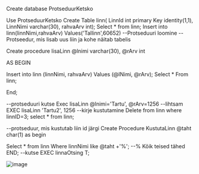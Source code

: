 Create database ProtseduurKetsko

Use ProtseduurKetsko
Create Table linn( 
LinnId int primary Key identity(1,1),
LinnNimi varchar(30),
rahvaArv int);
Select * from linn;
Insert into linn(linnNimi,rahvaArv)
Values('Tallinn',60652)
--Protseduuri loomine
--Protseedur, mis lisab uus liin ja kohe näitab tabelis

Create procedure lisaLinn
@lnimi varchar(30),
@rArv int

AS
BEGIN 

Insert into linn (linnNimi, rahvaArv)
Values (@lNimi, @rArv);
Select * From linn;



End;

--protseduuri kutse 
Exec lisaLinn @lnimi='Tartu', @rArv=1256
--lihtsam 
EXEC lisaLinn 'Tartu2', 1256
--kirje kustutamine
Delete from linn where linnID=3;
select * from linn;

--protseduur, mis kustutab liin id järgi
Create Procedure KustutaLinn
@taht char(1)
as
begin 

Select * from linn 
Where linnNimi like @taht +'%';
--% Kõik teised tähed 
END; 
--kutse 
EXEC linnaOtsing T;

![image](https://github.com/user-attachments/assets/a4228b12-60f0-499f-bb6f-241fb29c7048)
